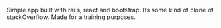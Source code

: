 Simple app built with rails, react and bootstrap. Its some kind of clone of stackOverflow. Made for a training purposes.
